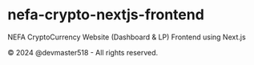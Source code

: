# nefa-crypto-nextjs-frontend

NEFA CryptoCurrency Website (Dashboard &amp; LP) Frontend using Next.js

&copy; 2024 @devmaster518 - All rights reserved.

